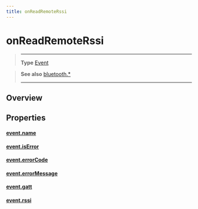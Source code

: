 ```yaml
---
title: onReadRemoteRssi
---
```

# onReadRemoteRssi

> --------------------- ------------------------------------------------------------------------------------------
> __Type__              [Event](https://docs.coronalabs.com/api/type/Event.html)


> __See also__          [bluetooth.*](/plugin/bluetooth/)
> --------------------- ------------------------------------------------------------------------------------------

## Overview

## Properties

#### [event.name](/plugin/bluetooth/type/Gatt/event/onReadRemoteRssi/name)

#### [event.isError](/plugin/bluetooth/type/Gatt/event/onReadRemoteRssi/isError)

#### [event.errorCode](/plugin/bluetooth/type/Gatt/event/onReadRemoteRssi/errorCode)

#### [event.errorMessage](/plugin/bluetooth/type/Gatt/event/onReadRemoteRssi/errorMessage)

#### [event.gatt](/plugin/bluetooth/type/Gatt/event/onReadRemoteRssi/gatt)

#### [event.rssi](/plugin/bluetooth/type/Gatt/event/onReadRemoteRssi/rssi)